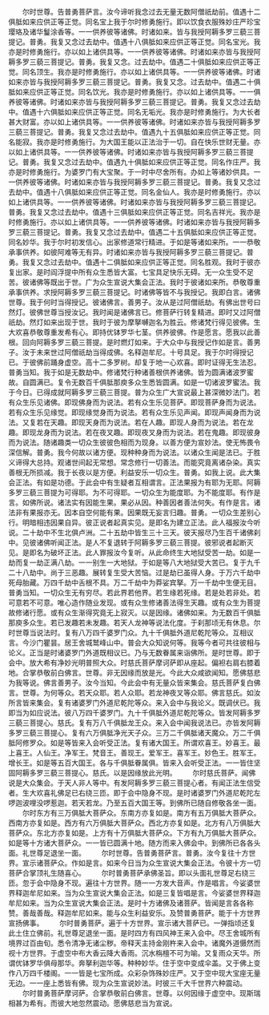 <!-- { "loadSidebar": true } -->
　　尔时世尊。告普勇菩萨言。汝今谛听我念过去无量无数阿僧祇劫前。值遇十二俱胝如来应供正等正觉。同名宝上我于尔时修勇施行。即以饮食衣服殊妙庄严珍宝璎珞及诸华鬘涂香等。一一供养彼等诸佛。时诸如来。皆与我授阿耨多罗三藐三菩提记。普勇。我复又念过去劫中。值遇十八俱胝如来应供正等正觉。同名宝光。我亦是时修勇施行。亦以如上诸供具等。一一供养彼等诸佛。时诸如来亦皆与我授阿耨多罗三藐三菩提记。普勇。我复又念。过去劫中。值遇二十俱胝如来应供正等正觉。同名顶生。我亦是时修勇施行。亦以如上诸供具等。一一供养彼等诸佛。时诸如来亦皆与我授阿耨多罗三藐三菩提记。普勇。我复又念。过去劫中。值遇二十俱胝如来应供正等正觉。同名饮光。我亦是时修勇施行。亦以如上诸供具等。一一俱养彼等诸佛。时诸如来亦皆与我授阿耨多罗三藐三菩提记。普勇。我复又念过去劫中。值遇十六俱胝如来应供正等正觉。同名无垢光。我亦是时修勇施行。为大长者甚大财富。亦以如上诸供具等。一一供养彼等诸佛。时诸如来亦皆与我授阿耨多罗三藐三菩提记。普勇。我复又念过去劫中。值遇九十五俱胝如来应供正等正觉。同名能寂。我亦是时修勇施行。为大国王能以正法治于一切。自在快乐世财无量。亦以如上诸供具等。一一供养彼等诸佛。时诸如来亦皆与我授阿耨多罗三藐三菩提记。普勇。我复又念过去劫中。值遇九十俱胝如来应供正等正觉。同名作庄严。我亦是时修勇施行。为婆罗门有大宝聚。于一时中尽舍所有。办如上等诸妙供具。一一供养彼等诸佛。时诸如来亦皆与我授阿耨多罗三藐三菩提记。普勇。我复又念过去劫中。值遇十八俱胝如来应供正等正觉。同名金仙人。我亦是时修勇施行。亦以如上诸供具等。一一供养彼等诸佛。时诸如来亦皆与我授阿耨多罗三藐三菩提记。普勇。我复又念过去劫中。值遇十三俱胝如来应供正等正觉。同名吉祥光。我亦是时修勇施行。亦以如上诸供具等。一一供养彼等诸佛。时诸如来亦皆与我授阿耨多罗三藐三菩提记。普勇。我复又念过去劫中。值遇二十五俱胝如来应供正等正觉。同名妙华。我于尔时初发信心。出家修道常行精进。于如是等诸如来所。一一恭敬承事供养。如彼阿难等无有异。时诸如来亦皆与我授阿耨多罗三藐三菩提记。普勇。我复又念过去劫中。值遇十二俱胝如来应供正等正觉。同名胜观。我时于彼亦复出家。是时阎浮提中所有众生悉皆大富。七宝具足快乐无碍。无一众生受不足苦。彼诸佛等既出于世。广为众生宣说大集会正法。我时于彼诸如来所。恭敬尊重承事供养。求授阿耨多罗三藐三菩提记。时诸佛等皆不与我授记。我即白言。诸佛世尊。我于何时当得授记。彼诸佛言。善男子。汝从是过阿僧祇劫。有佛出世号曰然灯。彼佛世尊当授汝记。我时闻是诸佛言已。修菩萨行转复精进。即时又过阿僧祇劫。然灯如来出现于世。我时于彼为摩拏嚩迦名为胜云。修诸梵行得见彼佛。生大欢喜恭敬尊重发希有心。即持优钵罗华七茎。供养彼佛。作是愿言。愿我以此善根。回向阿耨多罗三藐三菩提。是时燃灯如来。于大众中与我授记作如是言。善男子。汝于未来世过阿僧祇劫当得成佛。名释迦牟尼。十号具足。我于尔时得授记已。于彼佛前踊身虚空。高十二多罗树。却复于地一心欢喜。即时证得无生法忍。普勇当知。我于如是无数劫中。修诸梵行种诸善根供养诸佛。皆为圆满诸波罗蜜故。自圆满已。复令无数百千俱胝那庾多众生悉皆圆满。如是一切诸波罗蜜法。我于今日。已得成就阿耨多罗三藐三菩提。普为众生广大宣说最上甚深微妙法门。若有众生乐见诸佛。即现佛身而为说法。若有众生乐见菩萨。即现菩萨身而为说法。若有众生乐见缘觉。即现缘觉身而为说法。若有众生乐见声闻。即现声闻身而为说法。又复若在天趣。即现天身而为说法。若在人趣。即现人身而为说法。若在龙趣。即现龙身而为说法。若在夜叉趣。即现夜叉身而为说法。若在鬼趣。即现彼身而为说法。随诸趣类一切众生彼彼色相而为现身。以善方便为宣妙法。使无怖畏令深信解。普勇。我今何故以诸方便。现种种身而为说法。以诸众生闻是法已。于胜义谛得大总持。观诸世间起无常想。常念修行一切善法。而能究竟离诸杂染。真实善根无所损减。我于长夜以是方便。利益安乐一切众生。普勇。如我上说。此大集会正法。有如是功德。于此会中有生疑者互相谓言。正法果报为有耶为无耶。阿耨多罗三藐三菩提为可得耶。为不可得耶。一切众生为能度耶。为不能度耶。有作是言。如佛所说。诸法实有因能生果。果必从因。种善因者善法何失。有作是言。诸法非有果报亦无。因本自空何能有果。因果既无妄言归趣。普勇。一切众生差别心行。明暗相违因果自异。彼正说者起真实见。是即名为建立正法。此人福报汝今听说。二十劫中不生北俱卢洲。二十五劫中皆生三十三天。彼天报尽乃生百千诸佛刹中。见彼诸佛听闻正法。是人不复退转于阿耨多罗三藐三菩提。彼邪说者起断灭见。是即名为破坏正法。此人罪报汝今复听。从此命终生大地狱受苦一劫。如是一劫而复一劫正满八劫。一一别生一大地狱。于如是等八大地狱受大苦已。复于九千二十八劫中。尚于三恶趣。展转复生受大苦恼。过是劫已虽得人身。于万六千劫中死母胎藏。万四千劫中舌根不具。万二千劫中为莽娑宾拏。万一千劫中生便无目。普勇当知。一切众生无有穷尽。若此界若他界。若生缘若死缘。若是处若非处。若可意若不可意。唯心造作随业发现。或有众生修诸善法得生天趣。或有众生为菩提故修诸行愿。或有众生渐得究竟无上寂灭。以是因缘。诸佛如来。为无数百千俱胝那庾多众生。若已发趣若未发趣。若天人龙神等说法化度。于刹那顷无有休息。尔时世尊当说法时。复有八万四千婆罗门众。九十千俱胝外道尼乾陀等众。互相议言。今沙门瞿昙。居王舍城鹫峰山中。普会大众知说何等。我等今者可共往彼相与论义。正当是时诸婆罗门外道既相议已。乃与无数眷属来诣佛所。是时世尊。即于会中。放大希有净妙光明普照大众。时慈氏菩萨摩诃萨即从座起。偏袒右肩右膝着地。合掌恭敬前白佛言。世尊。非无因缘而放是光。今此大众咸欲闻知。愿佛慈悲为我等说。佛言善男子。汝今当知。今此会中有无量众皆来集会。慈氏菩萨复白佛言。世尊。为何等众。若天众耶。若人众耶。若龙神夜叉等众耶。佛言慈氏。如汝所言皆来集会。复有诸婆罗门外道尼乾陀等众。来入会中与我论义。既调伏已。我即当为如应说法。彼八万四千婆罗门。九十千俱胝外道尼乾陀等众。皆发阿耨多罗三藐三菩提心。慈氏。复有万八千俱胝龙王众。来入会中闻我说法已。亦皆发阿耨多罗三藐三菩提心。复有六万俱胝净光天子众。三万二千俱胝诸天魔众。万二千俱胝阿修罗众。如是等皆来入会听受正法。复有诸大国王。所谓欢喜王。妙喜王。最上喜王。人仙王。净军王。梵音王。善现王。爱军王。喜军王。妙色王。胜军王。增长王。如是等五百大国王。各与千俱胝眷属俱。皆来入会听受正法。一一皆住坚固阿耨多罗三藐三菩提心。慈氏。以是因缘放此光明。
　　尔时慈氏菩萨。闻佛说是大众集会。于天人非人等中。有发阿耨多罗三藐三菩提心者。有闻正法生信受者。生大欢喜礼佛足已右绕三匝。即于会中隐身不现。是时诸婆罗门外道尼乾陀左啰迦波哩没啰惹迦。若天若龙。乃至五百大国王等。到佛所已随自修敬各坐一面。
　　尔时东方有三万俱胝大菩萨众。东南方亦复如是。南方有五万俱胝大菩萨众。西南方亦复如是。西方有六万俱胝大菩萨众。西北方亦复如是。北方有八万俱胝大菩萨众。东北方亦复如是。上方有十万俱胝大菩萨众。下方有九万俱胝大菩萨众。如是等十方诸大菩萨众。一一皆已圆满十地。随方而来入佛会中。到佛所已各各头面。礼世尊足退坐一面。
　　尔时世尊。告普勇菩萨言。普勇。汝今复往十方世界。宣示诸菩萨众。作如是言。如来今日当为众生宣说大集会正法。令彼十方一切菩萨合掌顶礼生随喜心。
　　尔时普勇菩萨承佛圣旨。即以头面礼世尊足右绕三匝。忽于会中隐身不现。遍往十方世界。随一一方发大音声。作是唱言。今娑婆世界释迦牟尼如来。当为众生宣说大集会正法。如是三复皆唱是言。今娑婆世界释迦牟尼如来。当为众生宣说大集会正法。是时十方诸佛及诸菩萨。皆闻是言各各称赞。善哉善哉。释迦牟尼如来。能与众生利益安乐。及赞普勇菩萨。能于十方世界宣扬佛事。
　　尔时普勇菩萨。遍于十方世界。宣示诸大菩萨已。一弹指顷还复此土住立佛前。礼世尊足退坐一面。是时四方有四风神王来入会中。尽王舍城所有境界过百由旬。悉令清净无诸尘秽。帝释天主持金刚杵来入会中。诸魔外道慑然而视十方世界。于虚空中布大香云降大香雨。沉水栴檀不可为喻。又复雨众天华。所谓优钵罗华俱母那华。奔拏利迦华等。种种妙华。住于空中变成伞盖。又于佛上变作八万四千楼阁。一一皆是七宝所成。众彩杂饰殊妙庄严。又于空中现大宝座无量无边。一一座上悉皆有佛。现为众生宣说妙法。时彼三千大千世界六种震动。
　　尔时普勇菩萨摩诃萨。合掌恭敬前白佛言。世尊。以何因缘于虚空中。现斯瑞相甚为希有。而彼大地忽然震动。愿佛慈悲当为宣说。
